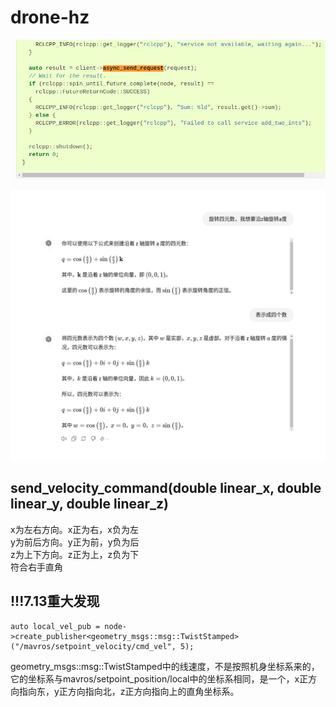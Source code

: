 # drone-hz
![Alt text](image.png)
![Alt text](image-1.png)
## send_velocity_command(double linear_x, double linear_y, double linear_z)

x为左右方向。x正为右，x负为左<br>
y为前后方向。y正为前，y负为后<br>
z为上下方向。z正为上，z负为下<br>
符合右手直角

## !!!7.13重大发现
    auto local_vel_pub = node->create_publisher<geometry_msgs::msg::TwistStamped>("/mavros/setpoint_velocity/cmd_vel", 5);

geometry_msgs::msg::TwistStamped中的线速度，不是按照机身坐标系来的，它的坐标系与mavros/setpoint_position/local中的坐标系相同，是一个，x正方向指向东，y正方向指向北，z正方向指向上的直角坐标系。